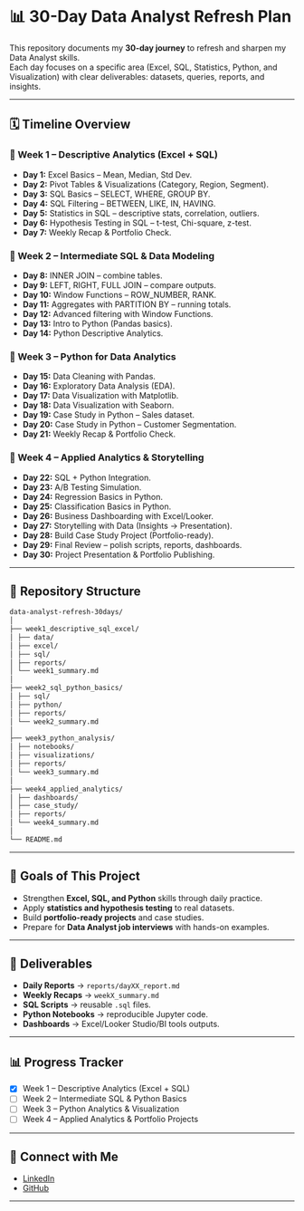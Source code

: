 # 📊 30-Day Data Analyst Refresh Plan  

This repository documents my **30-day journey** to refresh and sharpen my Data Analyst skills.  
Each day focuses on a specific area (Excel, SQL, Statistics, Python, and Visualization) with clear deliverables: datasets, queries, reports, and insights.  

---

## 🗓 Timeline Overview  

### 📅 Week 1 – Descriptive Analytics (Excel + SQL)  
- **Day 1:** Excel Basics – Mean, Median, Std Dev.  
- **Day 2:** Pivot Tables & Visualizations (Category, Region, Segment).  
- **Day 3:** SQL Basics – SELECT, WHERE, GROUP BY.  
- **Day 4:** SQL Filtering – BETWEEN, LIKE, IN, HAVING.  
- **Day 5:** Statistics in SQL – descriptive stats, correlation, outliers.  
- **Day 6:** Hypothesis Testing in SQL – t-test, Chi-square, z-test.  
- **Day 7:** Weekly Recap & Portfolio Check.  

### 📅 Week 2 – Intermediate SQL & Data Modeling  
- **Day 8:** INNER JOIN – combine tables.  
- **Day 9:** LEFT, RIGHT, FULL JOIN – compare outputs.  
- **Day 10:** Window Functions – ROW_NUMBER, RANK.  
- **Day 11:** Aggregates with PARTITION BY – running totals.  
- **Day 12:** Advanced filtering with Window Functions.  
- **Day 13:** Intro to Python (Pandas basics).  
- **Day 14:** Python Descriptive Analytics.  

### 📅 Week 3 – Python for Data Analytics  
- **Day 15:** Data Cleaning with Pandas.  
- **Day 16:** Exploratory Data Analysis (EDA).  
- **Day 17:** Data Visualization with Matplotlib.  
- **Day 18:** Data Visualization with Seaborn.  
- **Day 19:** Case Study in Python – Sales dataset.  
- **Day 20:** Case Study in Python – Customer Segmentation.  
- **Day 21:** Weekly Recap & Portfolio Check.  

### 📅 Week 4 – Applied Analytics & Storytelling  
- **Day 22:** SQL + Python Integration.  
- **Day 23:** A/B Testing Simulation.  
- **Day 24:** Regression Basics in Python.  
- **Day 25:** Classification Basics in Python.  
- **Day 26:** Business Dashboarding with Excel/Looker.  
- **Day 27:** Storytelling with Data (Insights → Presentation).  
- **Day 28:** Build Case Study Project (Portfolio-ready).  
- **Day 29:** Final Review – polish scripts, reports, dashboards.  
- **Day 30:** Project Presentation & Portfolio Publishing.  

---

## 📂 Repository Structure  

```bash
data-analyst-refresh-30days/
│
├── week1_descriptive_sql_excel/
│ ├── data/
│ ├── excel/
│ ├── sql/
│ ├── reports/
│ └── week1_summary.md
│
├── week2_sql_python_basics/
│ ├── sql/
│ ├── python/
│ ├── reports/
│ └── week2_summary.md
│
├── week3_python_analysis/
│ ├── notebooks/
│ ├── visualizations/
│ ├── reports/
│ └── week3_summary.md
│
├── week4_applied_analytics/
│ ├── dashboards/
│ ├── case_study/
│ ├── reports/
│ └── week4_summary.md
│
└── README.md

```

---

## 🚀 Goals of This Project  
- Strengthen **Excel, SQL, and Python** skills through daily practice.  
- Apply **statistics and hypothesis testing** to real datasets.  
- Build **portfolio-ready projects** and case studies.  
- Prepare for **Data Analyst job interviews** with hands-on examples.  

---

## 📌 Deliverables  
- **Daily Reports** → `reports/dayXX_report.md`  
- **Weekly Recaps** → `weekX_summary.md`  
- **SQL Scripts** → reusable `.sql` files.  
- **Python Notebooks** → reproducible Jupyter code.  
- **Dashboards** → Excel/Looker Studio/BI tools outputs.  

---

## 📊 Progress Tracker  
- [x] Week 1 – Descriptive Analytics (Excel + SQL)  
- [ ] Week 2 – Intermediate SQL & Python Basics  
- [ ] Week 3 – Python Analytics & Visualization  
- [ ] Week 4 – Applied Analytics & Portfolio Projects  

---

## 🔗 Connect with Me  
- [LinkedIn](https://linkedin.com/in/arikrizkiakbar)  
- [GitHub](https://github.com/arik147)  

---
